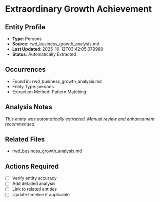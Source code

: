 # Extraordinary Growth Achievement

## Entity Profile
- **Type**: Persons
- **Source**: rwd_business_growth_analysis.md
- **Last Updated**: 2025-10-12T03:42:05.079980
- **Status**: Automatically Extracted

## Occurrences
- Found in: rwd_business_growth_analysis.md
- Entity Type: persons
- Extraction Method: Pattern Matching

## Analysis Notes
*This entity was automatically extracted. Manual review and enhancement recommended.*

## Related Files
- rwd_business_growth_analysis.md

## Actions Required
- [ ] Verify entity accuracy
- [ ] Add detailed analysis
- [ ] Link to related entities
- [ ] Update timeline if applicable
